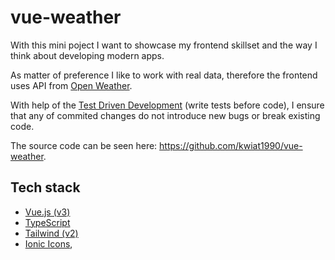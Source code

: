 # vue-weather

With this mini poject I want to showcase my frontend skillset and the way I think about developing modern apps. 

As matter of preference I like to work with real data, therefore the frontend uses API from [Open Weather](https://openweathermap.org). 

With help of the [Test Driven Development](https://en.wikipedia.org/wiki/Test-driven_development) (write tests before code), I ensure that any of commited changes do not introduce new bugs or break existing code.

The source code can be seen here: https://github.com/kwiat1990/vue-weather.

## Tech stack 

- [Vue.js (v3)](https://vuejs.org/)
- [TypeScript](https://www.typescriptlang.org/)
- [Tailwind (v2)](https://getbootstrap.com/)
- [Ionic Icons](https://ionic.io/ionicons)‚
